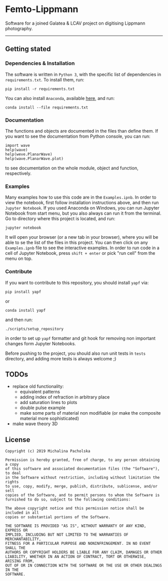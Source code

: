 # Femto-Lippmann
Software for a joined Galatea & LCAV project on digitising Lippmann photography.

---
## Getting stated

### Dependencies & Installation

The software is written in `Python 3`, with the specific list of dependencies in 
`requirements.txt`. To install them, run:
```
pip install -r requirements.txt
```

You can also install `Anaconda`, available [here](https://www.anaconda.com), 
and run:
```
conda install --file requirements.txt
```

### Documentation

The functions and objects are documented in the files than define them. If you
want to see the documentation from Python console, you can run:

    import wave
    help(wave)
    help(weve.PlanarWave)
    help(wave.PlanarWave.plot)
    
to see documentation on the whole module, object and function, respectively.

### Examples
Many examples how to use this code are in the `Examples.ipnb`. In order to view 
the notebook, first follow installation instructions above, and then run 
`Jupyter Notebook`. If you used Anaconda on Windows, you can run Jupyter 
Notebook from start menu, but you also always can run it from the terminal. Go 
to directory where this project is located, and run:

    jupyter notebook

It will open your browser (or a new tab in your browser), where you will be 
able to se the list of the files in this project. You can then click on any 
`Examples.ipnb` file to see the interactive examples. In order to run code in a 
cell of Jupyter Notebook, press `shift + enter` or pick "run cell" from the 
menu on top. 

### Contribute
If you want to contribute to this repository, you should install `yapf` via:

    pip install yapf
    
or 
    
    conda install yapf
    
and then run:

    ./scripts/setup_repository

in order to set up `yapf` formatter and git hook for removing non important 
changes form Jupyter Notebooks.

Before pushing to the project, you should also run unit tests in `tests` 
directory, and adding more tests is always welcome ;)

## TODOs

 - replace old functionality:
    - equivalent patterns
    - adding index of refraction in arbitrary place
    - add saturation lines to plots
    - double pulse example
    - make some parts of material non modifiable (or make the composite 
    material more sophisticated)
 - make wave theory 3D
     
     
## License

```
Copyright (c) 2019 Michalina Pacholska

Permission is hereby granted, free of charge, to any person obtaining a copy
of this software and associated documentation files (the "Software"), to deal
in the Software without restriction, including without limitation the rights
to use, copy, modify, merge, publish, distribute, sublicense, and/or sell
copies of the Software, and to permit persons to whom the Software is
furnished to do so, subject to the following conditions:

The above copyright notice and this permission notice shall be included in all
copies or substantial portions of the Software.

THE SOFTWARE IS PROVIDED "AS IS", WITHOUT WARRANTY OF ANY KIND, EXPRESS OR
IMPLIED, INCLUDING BUT NOT LIMITED TO THE WARRANTIES OF MERCHANTABILITY,
FITNESS FOR A PARTICULAR PURPOSE AND NONINFRINGEMENT. IN NO EVENT SHALL THE
AUTHORS OR COPYRIGHT HOLDERS BE LIABLE FOR ANY CLAIM, DAMAGES OR OTHER
LIABILITY, WHETHER IN AN ACTION OF CONTRACT, TORT OR OTHERWISE, ARISING FROM,
OUT OF OR IN CONNECTION WITH THE SOFTWARE OR THE USE OR OTHER DEALINGS IN THE
SOFTWARE.
```
